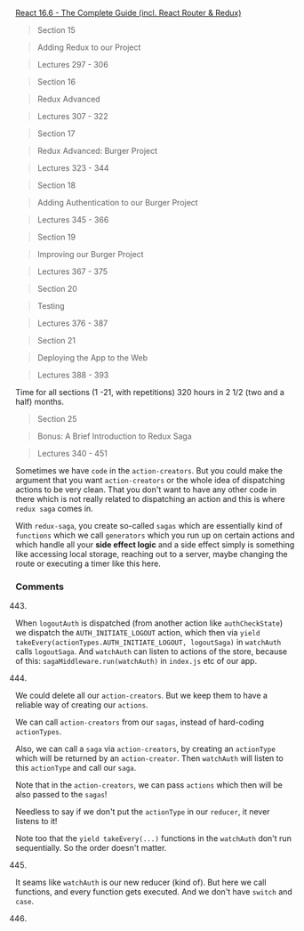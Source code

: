 
[React 16.6 - The Complete Guide (incl. React Router & Redux)](https://www.udemy.com/react-the-complete-guide-incl-redux/)

> Section 15

> Adding Redux to our Project

> Lectures 297 - 306



> Section 16

> Redux Advanced

> Lectures 307 - 322



> Section 17

> Redux Advanced: Burger Project

> Lectures 323 - 344



> Section 18

> Adding Authentication to our Burger Project

> Lectures 345 - 366



> Section 19

> Improving our Burger Project

> Lectures 367 - 375



> Section 20

> Testing 

> Lectures 376 - 387



> Section 21

> Deploying the App to the Web

> Lectures 388 - 393

Time for all sections (1 -21, with repetitions) 
320 hours 
in 2 1/2 (two and a half) months.



> Section 25

> Bonus: A Brief Introduction to Redux Saga

> Lectures 340 - 451

Sometimes we have `code` in the `action-creators`.
But you could make the argument that you want `action-creators` 
or the whole idea of dispatching actions
to be very clean. That you don't want to have any other code in there 
which is not really related to dispatching
an action and this is where `redux saga` comes in.

With `redux-saga`,
you create so-called `sagas` which are essentially kind of `functions` 
which we call `generators`
which you run up on certain actions
and which handle all your __side effect logic__ 
and a side effect simply is something like 
accessing local storage, reaching out to a server, 
maybe changing the route or executing a timer like this here.


### Comments

443. 
When `logoutAuth` is dispatched (from another action like `authCheckState`) we dispatch the `AUTH_INITIATE_LOGOUT` action, 
which then via `yield takeEvery(actionTypes.AUTH_INITIATE_LOGOUT, logoutSaga)` in
`watchAuth` calls `logoutSaga`. And `watchAuth` can listen to actions of the store,
because of this: `sagaMiddleware.run(watchAuth)` in `index.js` etc of our app.

444. 
We could delete all our `action-creators`. But we keep them to have a reliable way of creating our `actions`. 

We can call `action-creators` from our `sagas`, instead of hard-coding `actionTypes`.

Also, we can call a `saga` via `action-creators`, by creating an `actionType` which will be returned by an `action-creator`. Then `watchAuth` will listen to this `actionType` and call our `saga`. 

Note that in the `action-creators`, we can pass `actions` which then will be also passed to the `sagas`! 

Needless to say if we don't put the `actionType` in our `reducer`, it never listens to it! 

Note too that the `yield takeEvery(...)` functions in the `watchAuth` don't run sequentially. So the order doesn't matter.

445. 
It seams like `watchAuth` is our new reducer (kind of). But here we call functions, and every function gets executed. And we don't have `switch` and `case`.

446. 
